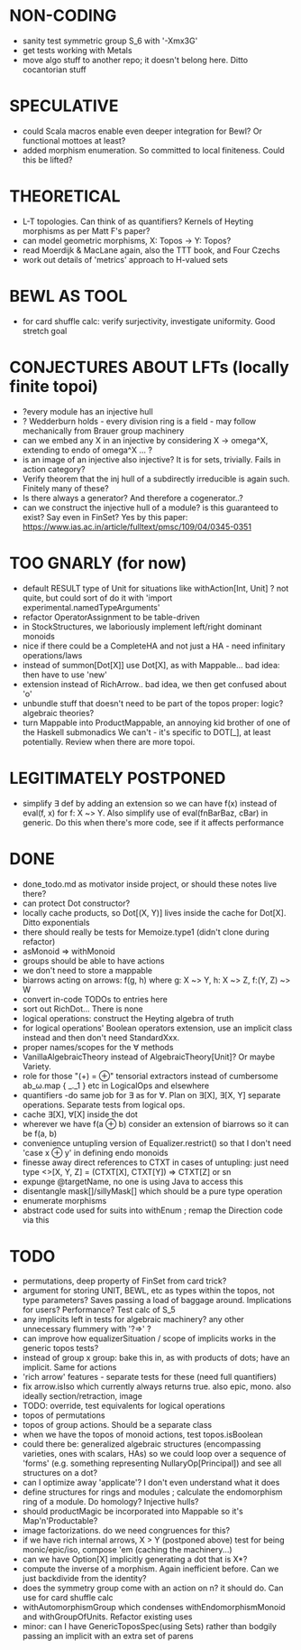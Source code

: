 # NON-CODING
- sanity test symmetric group S_6 with '-Xmx3G'
- get tests working with Metals
- move algo stuff to another repo; it doesn't belong here. Ditto cocantorian stuff

# SPECULATIVE
- could Scala macros enable even deeper integration for Bewl? Or functional mottoes at least?
- added morphism enumeration. So committed to local finiteness. Could this be lifted?

# THEORETICAL
- L-T topologies. Can think of as quantifiers? Kernels of Heyting morphisms as per Matt F's paper?
- can model geometric morphisms, X: Topos -> Y: Topos?
- read Moerdijk & MacLane again, also the TTT book, and Four Czechs
- work out details of 'metrics' approach to H-valued sets

# BEWL AS TOOL
- for card shuffle calc: verify surjectivity, investigate uniformity. Good stretch goal

# CONJECTURES ABOUT LFTs (locally finite topoi)
- ?every module has an injective hull
- ? Wedderburn holds - every division ring is a field - may follow mechanically from Brauer group machinery
- can we embed any X in an injective by considering X -> omega^X, extending to endo of omega^X ... ?
- is an image of an injective also injective? It is for sets, trivially. Fails in action category?
- Verify theorem that the inj hull of a subdirectly irreducible is again such. Finitely many of these?
- Is there always a generator? And therefore a cogenerator..?
- can we construct the injective hull of a module? is this guaranteed to exist? Say even in FinSet?
  Yes by this paper: https://www.ias.ac.in/article/fulltext/pmsc/109/04/0345-0351

# TOO GNARLY (for now)
- default RESULT type of Unit for situations like withAction[Int, Unit] ?
  not quite, but could sort of do it with 'import experimental.namedTypeArguments'
- refactor OperatorAssignment to be table-driven
- in StockStructures, we laboriously implement left/right dominant monoids
- nice if there could be a CompleteHA and not just a HA - need infinitary operations/laws
- instead of summon[Dot[X]] use Dot[X], as with Mappable... bad idea: then have to use 'new'
- extension instead of RichArrow.. bad idea, we then get confused about 'o'
- unbundle stuff that doesn't need to be part of the topos proper: logic? algebraic theories?
- turn Mappable into ProductMappable, an annoying kid brother of one of the Haskell submonadics
  We can't - it's specific to DOT[_], at least potentially. Review when there are more topoi.

# LEGITIMATELY POSTPONED
- simplify ∃ def by adding an extension so we can have f(x) instead of eval(f, x) for f: X ~> Y.
  Also simplify use of eval(fnBarBaz, cBar) in generic. Do this when there's more code, see if it affects performance

# DONE
- done_todo.md as motivator inside project, or should these notes live there?
- can protect Dot constructor?
- locally cache products, so Dot[(X, Y)] lives inside the cache for Dot[X]. Ditto exponentials
- there should really be tests for Memoize.type1 (didn't clone during refactor)
- asMonoid => withMonoid
- groups should be able to have actions
- we don't need to store a mappable
- biarrows acting on arrows: f(g, h) where g: X ~> Y, h: X ~> Z, f:(Y, Z) ~> W
- convert in-code TODOs to entries here
- sort out RichDot... There is none
- logical operations: construct the Heyting algebra of truth
- for logical operations' Boolean operators extension, use an implicit class instead and then don't need StandardXxx.<and>
- proper names/scopes for the ∀ methods
- VanillaAlgebraicTheory instead of AlgebraicTheory[Unit]? Or maybe Variety.
- role for those "(+) = ⊕" tensorial extractors instead of cumbersome ab_ω.map { _._1 } etc in LogicalOps and elsewhere
- quantifiers -do same job for ∃ as for ∀. Plan on ∃[X], ∃[X, Y] separate operations. Separate tests from logical ops.
- cache ∃[X], ∀[X] inside the dot
- wherever we have f(a ⊕ b) consider an extension of biarrows so it can be f(a, b)
- convenience untupling version of Equalizer.restrict() so that I don't need 'case x ⊕ y' in defining endo monoids
- finesse away direct references to CTXT in cases of untupling: just need type <>[X, Y, Z] = (CTXT[X], CTXT[Y]) => CTXT[Z] or sn
- expunge @targetName, no one is using Java to access this
- disentangle mask[]/sillyMask[] which should be a pure type operation
- enumerate morphisms
- abstract code used for suits into withEnum ; remap the Direction code via this

# TODO
- permutations, deep property of FinSet from card trick?
- argument for storing UNIT, BEWL, etc as types within the topos, not type parameters?
  Saves passing a load of baggage around. Implications for users? Performance? Test calc of S_5
- any implicits left in tests for algebraic machinery? any other unnecessary flummery with '?=>' ?
- can improve how equalizerSituation / scope of implicits works in the generic topos tests?
- instead of group x group: bake this in, as with products of dots; have an implicit. Same for actions
- 'rich arrow' features - separate tests for these (need full quantifiers)
- fix arrow.isIso which currently always returns true. also epic, mono. also ideally section/retraction, image
- TODO: override, test equivalents for logical operations
- topos of permutations
- topos of group actions. Should be a separate class
- when we have the topos of monoid actions, test topos.isBoolean
- could there be: generalized algebraic structures (encompassing varieties, ones with scalars, HAs) so we could loop
  over a sequence of 'forms' (e.g. something representing NullaryOp[Principal]) and see all structures on a dot?
- can I optimize away 'applicate'? I don't even understand what it does
- define structures for rings and modules ; calculate the endomorphism ring of a module. Do homology? Injective hulls?
- should productMagic be incorporated into Mappable so it's Map'n'Productable?
- image factorizations. do we need congruences for this?
- if we have rich internal arrows, X > Y (postponed above) test for being monic/epic/iso, compose 'em (caching the machinery...)
- can we have Option[X] implicitly generating a dot that is X*?
- compute the inverse of a morphism. Again inefficient before. Can we just backdivide from the identity?
- does the symmetry group come with an action on n? it should do. Can use for card shuffle calc
- withAutomorphismGroup which condenses withEndomorphismMonoid and withGroupOfUnits. Refactor existing uses
- minor: can I have GenericToposSpec(using Sets) rather than bodgily passing an implicit with an extra set of parens